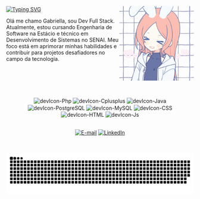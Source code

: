 <div align="left">
  <a href="https://git.io/typing-svg">
    <img src="https://readme-typing-svg.demolab.com?font=Fira+Code&weight=500&size=22&pause=1000&color=9fa2bd&center=true&vCenter=true&random=false&width=524&lines=%E2%8A%B9+Bem-Vindo+ao+meu+perfil!+˚ᆺ˚+%E2%8A%B9+" alt="Typing SVG">
  </a>
  <img align="right" alt="" height="200px" width="200" src="./src/gif_self.gif"><br>
  <p font-color="6c95df" align="left">Olá me chamo Gabriella, sou Dev Full Stack. Atualmente, estou cursando Engenharia de Software na Estácio e técnico em Desenvolvimento de Sistemas no SENAI.
    Meu foco está em aprimorar minhas habilidades e contribuir para projetos desafiadores no campo da tecnologia.
  </p><br><br>
</div>

##

<div style="display: inline_block" align="center"><br>
  <img align="center" alt="devIcon-Php" height="30" width="40" src="https://cdn.jsdelivr.net/gh/devicons/devicon@latest/icons/php/php-original.svg" />         
  <img align="center" alt="devIcon-Cplusplus" height="30" width="40" src="https://cdn.jsdelivr.net/gh/devicons/devicon@latest/icons/cplusplus/cplusplus-original.svg" />          
  <img align="center" alt="devIcon-Java" height="30" width="40" src="https://cdn.jsdelivr.net/gh/devicons/devicon@latest/icons/java/java-original.svg" />
  <img align="center" alt="devIcon-PostgreSQL" height="30" width="40" src="https://cdn.jsdelivr.net/gh/devicons/devicon@latest/icons/postgresql/postgresql-original.svg" />
  <img align="center" alt="devIcon-MySQL" height="30" width="40" src="https://cdn.jsdelivr.net/gh/devicons/devicon@latest/icons/mysql/mysql-original.svg" />
  <img align="center" alt="devIcon-CSS" height="30" width="40" src="https://cdn.jsdelivr.net/gh/devicons/devicon@latest/icons/css3/css3-original.svg" />
  <img align="center" alt="devIcon-HTML" height="30" width="40" src="https://cdn.jsdelivr.net/gh/devicons/devicon@latest/icons/html5/html5-original.svg" />  
  <img align="center" alt="devIcon-Js" height="30" width="40" src="https://cdn.jsdelivr.net/gh/devicons/devicon@latest/icons/javascript/javascript-original.svg" />      
</div>

<div style="display: inline_block" align="center"><br>
  
[![E-mail](https://img.shields.io/badge/-Gmail-%23333?style=for-the-badge&logo=gmail&logoColor=white)](mailto:gabriellabmoleiro@gmail.com)
[![LinkedIn](https://img.shields.io/badge/-LinkedIn-%230077B5?style=for-the-badge&logo=linkedin&logoColor=white)](https://www.linkedin.com/in/gabriella-moleiro-2398a6281/)

</div>

##

<picture align="center"><br>
  <source media="(prefers-color-scheme: dark)" srcset="https://raw.githubusercontent.com/gabmoleiro/gabmoleiro/output/github-contribution-grid-snake-dark.svg">
  <source media="(prefers-color-scheme: light)" srcset="https://raw.githubusercontent.com/gabmoleiro/gabmoleiro/output/github-contribution-grid-snake.svg">
  <img align="center" alt="github contribution grid snake animation" src="https://raw.githubusercontent.com/gabmoleiro/gabmoleiro/output/github-contribution-grid-snake.svg">
</picture>
